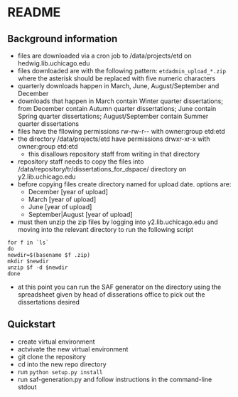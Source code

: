 # README

## Background information 

- files are downloaded via a cron job to /data/projects/etd on hedwig.lib.uchicago.edu
- files downloaded are with the following pattern: ```etdadmin_upload_*.zip``` where the asterisk should be replaced with five numeric characters
- quarterly downloads happen in March, June, August/September and December
- downloads that happen in March contain Winter quarter dissertations; from December contain Autumn quarter dissertations; June contain Spring quarter dissertations; August/September contain Summer quarter dissertations
- files have the fllowing permissions rw-rw-r-- with owner:group etd:etd
- the directory /data/projects/etd have permissions drwxr-xr-x with owner:group etd:etd
  - this disallows repository staff from writing in that directory
- repository staff needs to copy the files into /data/repository/tr/dissertations_for_dspace/ directory on y2.lib.uchicago.edu
- before copying files create directory named for upload date. options are:
   - December [year of upload]
   - March [year of upload]
   - June [year of upload]
   - September|August [year of upload]
- must then unzip the zip files by logging into y2.lib.uchicago.edu and moving into the relevant directory to run the following script
```
for f in `ls`
do
newdir=$(basename $f .zip)
mkdir $newdir
unzip $f -d $newdir
done
```
- at this point you can run the SAF generator on the directory using the spreadsheet given by head of disserations office to pick out the dissertations desired

## Quickstart

- create virtual environment
- actvivate the new virtual environment
- git clone the repository
- cd into the new repo directory
- run ```python setup.py install```
- run saf-generation.py and follow instructions in the command-line stdout

